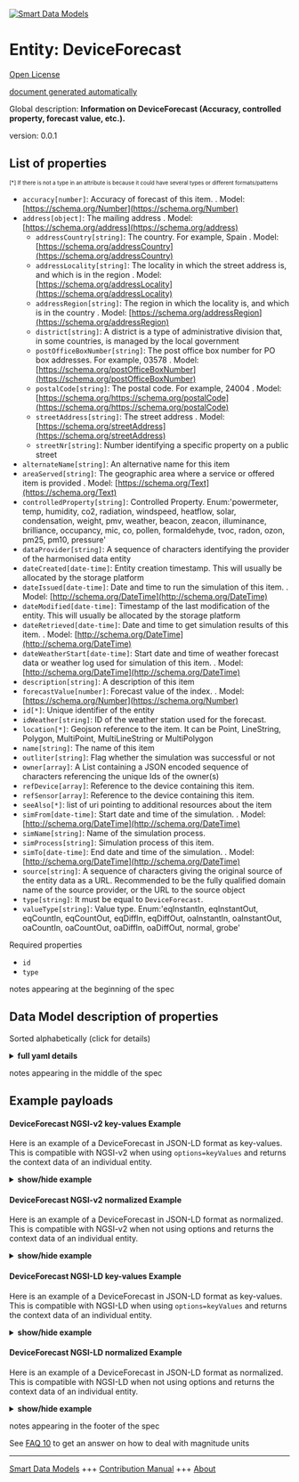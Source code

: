 <!-- 10-Header -->  
[![Smart Data Models](https://smartdatamodels.org/wp-content/uploads/2022/01/SmartDataModels_logo.png "Logo")](https://smartdatamodels.org)  
Entity: DeviceForecast  
======================<!-- /10-Header -->  
<!-- 15-License -->  
[Open License](https://github.com/smart-data-models//dataModel.ZEB/blob/master/DeviceForecast/LICENSE.md)  
[document generated automatically](https://docs.google.com/presentation/d/e/2PACX-1vTs-Ng5dIAwkg91oTTUdt8ua7woBXhPnwavZ0FxgR8BsAI_Ek3C5q97Nd94HS8KhP-r_quD4H0fgyt3/pub?start=false&loop=false&delayms=3000#slide=id.gb715ace035_0_60)  
<!-- /15-License -->  
<!-- 20-Description -->  
Global description: **Information on DeviceForecast (Accuracy, controlled property, forecast value, etc.).**  
version: 0.0.1  
<!-- /20-Description -->  
<!-- 30-PropertiesList -->  

## List of properties  

<sup><sub>[*] If there is not a type in an attribute is because it could have several types or different formats/patterns</sub></sup>  
- `accuracy[number]`: Accuracy of forecast of this item.  . Model: [https://schema.org/Number](https://schema.org/Number)- `address[object]`: The mailing address  . Model: [https://schema.org/address](https://schema.org/address)	- `addressCountry[string]`: The country. For example, Spain  . Model: [https://schema.org/addressCountry](https://schema.org/addressCountry)  
	- `addressLocality[string]`: The locality in which the street address is, and which is in the region  . Model: [https://schema.org/addressLocality](https://schema.org/addressLocality)  
	- `addressRegion[string]`: The region in which the locality is, and which is in the country  . Model: [https://schema.org/addressRegion](https://schema.org/addressRegion)  
	- `district[string]`: A district is a type of administrative division that, in some countries, is managed by the local government    
	- `postOfficeBoxNumber[string]`: The post office box number for PO box addresses. For example, 03578  . Model: [https://schema.org/postOfficeBoxNumber](https://schema.org/postOfficeBoxNumber)  
	- `postalCode[string]`: The postal code. For example, 24004  . Model: [https://schema.org/https://schema.org/postalCode](https://schema.org/https://schema.org/postalCode)  
	- `streetAddress[string]`: The street address  . Model: [https://schema.org/streetAddress](https://schema.org/streetAddress)  
	- `streetNr[string]`: Number identifying a specific property on a public street    
- `alternateName[string]`: An alternative name for this item  - `areaServed[string]`: The geographic area where a service or offered item is provided  . Model: [https://schema.org/Text](https://schema.org/Text)- `controlledProperty[string]`: Controlled Property. Enum:'powermeter, temp, humidity, co2, radiation, windspeed, heatflow, solar, condensation, weight, pmv, weather, beacon, zeacon, illuminance, brilliance, occupancy, mic, co, pollen, formaldehyde, tvoc, radon, ozon, pm25, pm10, pressure'  - `dataProvider[string]`: A sequence of characters identifying the provider of the harmonised data entity  - `dateCreated[date-time]`: Entity creation timestamp. This will usually be allocated by the storage platform  - `dateIssued[date-time]`: Date and time to run the simulation of this item.  . Model: [http://schema.org/DateTime](http://schema.org/DateTime)- `dateModified[date-time]`: Timestamp of the last modification of the entity. This will usually be allocated by the storage platform  - `dateRetrieved[date-time]`: Date and time to get simulation results of this item.  . Model: [http://schema.org/DateTime](http://schema.org/DateTime)- `dateWeatherStart[date-time]`: Start date and time of weather forecast data or weather log used for simulation of this item.  . Model: [http://schema.org/DateTime](http://schema.org/DateTime)- `description[string]`: A description of this item  - `forecastValue[number]`: Forecast value of the index.  . Model: [https://schema.org/Number](https://schema.org/Number)- `id[*]`: Unique identifier of the entity  - `idWeather[string]`: ID of the weather station used for the forecast.  - `location[*]`: Geojson reference to the item. It can be Point, LineString, Polygon, MultiPoint, MultiLineString or MultiPolygon  - `name[string]`: The name of this item  - `outliter[string]`: Flag whether the simulation was successful or not  - `owner[array]`: A List containing a JSON encoded sequence of characters referencing the unique Ids of the owner(s)  - `refDevice[array]`: Reference to the device containing this item.  - `refSensor[array]`: Reference to the device containing this item.  - `seeAlso[*]`: list of uri pointing to additional resources about the item  - `simFrom[date-time]`: Start date and time of the simulation.  . Model: [http://schema.org/DateTime](http://schema.org/DateTime)- `simName[string]`: Name of the simulation process.  - `simProcess[string]`: Simulation process of this item.  - `simTo[date-time]`: End date and time of the simulation.  . Model: [http://schema.org/DateTime](http://schema.org/DateTime)- `source[string]`: A sequence of characters giving the original source of the entity data as a URL. Recommended to be the fully qualified domain name of the source provider, or the URL to the source object  - `type[string]`: It must be equal to `DeviceForecast`.  - `valueType[string]`: Value type. Enum:'eqInstantIn, eqInstantOut, eqCountIn, eqCountOut, eqDiffIn, eqDiffOut, oaInstantIn, oaInstantOut, oaCountIn, oaCountOut, oaDiffIn, oaDiffOut, normal, grobe'  <!-- /30-PropertiesList -->  
<!-- 35-RequiredProperties -->  
Required properties  
- `id`  - `type`  <!-- /35-RequiredProperties -->  
<!-- 40-NotesYaml -->  
notes appearing at the beginning of the spec  
<!-- /40-NotesYaml -->  
<!-- 50-DataModelHeader -->  
## Data Model description of properties  
Sorted alphabetically (click for details)  
<!-- /50-DataModelHeader -->  
<!-- 60-ModelYaml -->  
<details><summary><strong>full yaml details</strong></summary>    
```yaml  
DeviceForecast:    
  description: Information on DeviceForecast (Accuracy, controlled property, forecast value, etc.).    
  properties:    
    accuracy:    
      description: Accuracy of forecast of this item.    
      minimum: 0    
      type: number    
      x-ngsi:    
        model: https://schema.org/Number    
        type: Property    
    address:    
      description: The mailing address    
      properties:    
        addressCountry:    
          description: The country. For example, Spain    
          type: string    
          x-ngsi:    
            model: https://schema.org/addressCountry    
            type: Property    
        addressLocality:    
          description: The locality in which the street address is, and which is in the region    
          type: string    
          x-ngsi:    
            model: https://schema.org/addressLocality    
            type: Property    
        addressRegion:    
          description: The region in which the locality is, and which is in the country    
          type: string    
          x-ngsi:    
            model: https://schema.org/addressRegion    
            type: Property    
        district:    
          description: A district is a type of administrative division that, in some countries, is managed by the local government    
          type: string    
          x-ngsi:    
            type: Property    
        postOfficeBoxNumber:    
          description: The post office box number for PO box addresses. For example, 03578    
          type: string    
          x-ngsi:    
            model: https://schema.org/postOfficeBoxNumber    
            type: Property    
        postalCode:    
          description: The postal code. For example, 24004    
          type: string    
          x-ngsi:    
            model: https://schema.org/https://schema.org/postalCode    
            type: Property    
        streetAddress:    
          description: The street address    
          type: string    
          x-ngsi:    
            model: https://schema.org/streetAddress    
            type: Property    
        streetNr:    
          description: Number identifying a specific property on a public street    
          type: string    
          x-ngsi:    
            type: Property    
      type: object    
      x-ngsi:    
        model: https://schema.org/address    
        type: Property    
    alternateName:    
      description: An alternative name for this item    
      type: string    
      x-ngsi:    
        type: Property    
    areaServed:    
      description: The geographic area where a service or offered item is provided    
      type: string    
      x-ngsi:    
        model: https://schema.org/Text    
        type: Property    
    controlledProperty:    
      description: Controlled Property. Enum:'powermeter, temp, humidity, co2, radiation, windspeed, heatflow, solar, condensation, weight, pmv, weather, beacon, zeacon, illuminance, brilliance, occupancy, mic, co, pollen, formaldehyde, tvoc, radon, ozon, pm25, pm10, pressure'    
      enum:    
        - powermeter    
        - temp    
        - humidity    
        - co2    
        - radiation    
        - windspeed    
        - heatflow    
        - solar    
        - condensation    
        - weight    
        - illuminance    
        - brilliance    
        - occupancy    
        - mic    
        - co    
        - pollen    
        - formaldehyde    
        - tvoc    
        - radon    
        - ozon    
        - pm25    
        - pm10    
        - pressure    
      type: string    
      x-ngsi:    
        type: Property    
    dataProvider:    
      description: A sequence of characters identifying the provider of the harmonised data entity    
      type: string    
      x-ngsi:    
        type: Property    
    dateCreated:    
      description: Entity creation timestamp. This will usually be allocated by the storage platform    
      format: date-time    
      type: string    
      x-ngsi:    
        type: Property    
    dateIssued:    
      description: Date and time to run the simulation of this item.    
      format: date-time    
      type: string    
      x-ngsi:    
        model: http://schema.org/DateTime    
        type: Property    
    dateModified:    
      description: Timestamp of the last modification of the entity. This will usually be allocated by the storage platform    
      format: date-time    
      type: string    
      x-ngsi:    
        type: Property    
    dateRetrieved:    
      description: Date and time to get simulation results of this item.    
      format: date-time    
      type: string    
      x-ngsi:    
        model: http://schema.org/DateTime    
        type: Property    
    dateWeatherStart:    
      description: Start date and time of weather forecast data or weather log used for simulation of this item.    
      format: date-time    
      type: string    
      x-ngsi:    
        model: http://schema.org/DateTime    
        type: Property    
    description:    
      description: A description of this item    
      type: string    
      x-ngsi:    
        type: Property    
    forecastValue:    
      description: Forecast value of the index.    
      type: number    
      x-ngsi:    
        model: https://schema.org/Number    
        type: Property    
    id:    
      anyOf:    
        - description: Identifier format of any NGSI entity    
          maxLength: 256    
          minLength: 1    
          pattern: ^[\w\-\.\{\}\$\+\*\[\]`|~^@!,:\\]+$    
          type: string    
          x-ngsi:    
            type: Property    
        - description: Identifier format of any NGSI entity    
          format: uri    
          type: string    
          x-ngsi:    
            type: Property    
      description: Unique identifier of the entity    
      x-ngsi:    
        type: Relationship    
    idWeather:    
      description: ID of the weather station used for the forecast.    
      type: string    
      x-ngsi:    
        type: Property    
    location:    
      description: Geojson reference to the item. It can be Point, LineString, Polygon, MultiPoint, MultiLineString or MultiPolygon    
      oneOf:    
        - description: Geojson reference to the item. Point    
          properties:    
            bbox:    
              description: BBox of the  Point    
              items:    
                type: number    
              minItems: 4    
              type: array    
              x-ngsi:    
                type: Property    
            coordinates:    
              description: Coordinates of the Point    
              items:    
                type: number    
              minItems: 2    
              type: array    
              x-ngsi:    
                type: Property    
            type:    
              enum:    
                - Point    
              type: string    
          required:    
            - type    
            - coordinates    
          title: GeoJSON Point    
          type: object    
          x-ngsi:    
            type: GeoProperty    
        - description: Geojson reference to the item. LineString    
          properties:    
            bbox:    
              description: BBox coordinates of the LineString    
              items:    
                type: number    
              minItems: 4    
              type: array    
              x-ngsi:    
                type: Property    
            coordinates:    
              description: Coordinates of the LineString    
              items:    
                items:    
                  type: number    
                minItems: 2    
                type: array    
              minItems: 2    
              type: array    
              x-ngsi:    
                type: Property    
            type:    
              enum:    
                - LineString    
              type: string    
          required:    
            - type    
            - coordinates    
          title: GeoJSON LineString    
          type: object    
          x-ngsi:    
            type: GeoProperty    
        - description: Geojson reference to the item. Polygon    
          properties:    
            bbox:    
              description: BBox coordinates of the Polygon    
              items:    
                type: number    
              minItems: 4    
              type: array    
              x-ngsi:    
                type: Property    
            coordinates:    
              description: Coordinates of the Polygon    
              items:    
                items:    
                  items:    
                    type: number    
                  minItems: 2    
                  type: array    
                minItems: 4    
                type: array    
              type: array    
              x-ngsi:    
                type: Property    
            type:    
              enum:    
                - Polygon    
              type: string    
          required:    
            - type    
            - coordinates    
          title: GeoJSON Polygon    
          type: object    
          x-ngsi:    
            type: GeoProperty    
        - description: Geojson reference to the item. MultiPoint    
          properties:    
            bbox:    
              description: BBox coordinates of the LineString    
              items:    
                type: number    
              minItems: 4    
              type: array    
              x-ngsi:    
                type: Property    
            coordinates:    
              description: Coordinates of the MulitPoint    
              items:    
                items:    
                  type: number    
                minItems: 2    
                type: array    
              type: array    
              x-ngsi:    
                type: Property    
            type:    
              enum:    
                - MultiPoint    
              type: string    
          required:    
            - type    
            - coordinates    
          title: GeoJSON MultiPoint    
          type: object    
          x-ngsi:    
            type: GeoProperty    
        - description: Geojson reference to the item. MultiLineString    
          properties:    
            bbox:    
              description: BBox coordinates of the LineString    
              items:    
                type: number    
              minItems: 4    
              type: array    
              x-ngsi:    
                type: Property    
            coordinates:    
              description: Coordinates of the MultiLineString    
              items:    
                items:    
                  items:    
                    type: number    
                  minItems: 2    
                  type: array    
                minItems: 2    
                type: array    
              type: array    
              x-ngsi:    
                type: Property    
            type:    
              enum:    
                - MultiLineString    
              type: string    
          required:    
            - type    
            - coordinates    
          title: GeoJSON MultiLineString    
          type: object    
          x-ngsi:    
            type: GeoProperty    
        - description: Geojson reference to the item. MultiLineString    
          properties:    
            bbox:    
              items:    
                type: number    
              minItems: 4    
              type: array    
            coordinates:    
              description: Coordinates of the MultiPolygon    
              items:    
                items:    
                  items:    
                    items:    
                      type: number    
                    minItems: 2    
                    type: array    
                  minItems: 4    
                  type: array    
                type: array    
              type: array    
              x-ngsi:    
                type: Property    
            type:    
              enum:    
                - MultiPolygon    
              type: string    
          required:    
            - type    
            - coordinates    
          title: GeoJSON MultiPolygon    
          type: object    
          x-ngsi:    
            type: GeoProperty    
      x-ngsi:    
        type: GeoProperty    
    name:    
      description: The name of this item    
      type: string    
      x-ngsi:    
        type: Property    
    outliter:    
      description: Flag whether the simulation was successful or not    
      type: string    
      x-ngsi:    
        type: Property    
    owner:    
      description: A List containing a JSON encoded sequence of characters referencing the unique Ids of the owner(s)    
      items:    
        anyOf:    
          - description: Identifier format of any NGSI entity    
            maxLength: 256    
            minLength: 1    
            pattern: ^[\w\-\.\{\}\$\+\*\[\]`|~^@!,:\\]+$    
            type: string    
            x-ngsi:    
              type: Property    
          - description: Identifier format of any NGSI entity    
            format: uri    
            type: string    
            x-ngsi:    
              type: Property    
        description: Unique identifier of the entity    
        x-ngsi:    
          type: Relationship    
      type: array    
      x-ngsi:    
        type: Property    
    refDevice:    
      description: Reference to the device containing this item.    
      items:    
        description: Reference to the device containing this item.    
        minItems: 1    
        type: string    
        uniqueItems: yes    
        x-ngsi:    
          type: Relationship    
      type: array    
      x-ngsi:    
        type: Relationship    
    refSensor:    
      description: Reference to the device containing this item.    
      items:    
        description: Reference to the device containing this item.    
        minItems: 1    
        type: string    
        uniqueItems: yes    
        x-ngsi:    
          type: Relationship    
      type: array    
      x-ngsi:    
        type: Relationship    
    seeAlso:    
      description: list of uri pointing to additional resources about the item    
      oneOf:    
        - items:    
            format: uri    
            type: string    
          minItems: 1    
          type: array    
        - format: uri    
          type: string    
      x-ngsi:    
        type: Property    
    simFrom:    
      description: Start date and time of the simulation.    
      format: date-time    
      type: string    
      x-ngsi:    
        model: http://schema.org/DateTime    
        type: Property    
    simName:    
      description: Name of the simulation process.    
      type: string    
      x-ngsi:    
        type: Property    
    simProcess:    
      description: Simulation process of this item.    
      type: string    
      x-ngsi:    
        type: Property    
    simTo:    
      description: End date and time of the simulation.    
      format: date-time    
      type: string    
      x-ngsi:    
        model: http://schema.org/DateTime    
        type: Property    
    source:    
      description: A sequence of characters giving the original source of the entity data as a URL. Recommended to be the fully qualified domain name of the source provider, or the URL to the source object    
      type: string    
      x-ngsi:    
        type: Property    
    type:    
      description: It must be equal to `DeviceForecast`.    
      enum:    
        - DeviceForecast    
      type: string    
      x-ngsi:    
        type: Property    
    valueType:    
      description: Value type. Enum:'eqInstantIn, eqInstantOut, eqCountIn, eqCountOut, eqDiffIn, eqDiffOut, oaInstantIn, oaInstantOut, oaCountIn, oaCountOut, oaDiffIn, oaDiffOut, normal, grobe'    
      enum:    
        - eqInstantIn    
        - eqInstantOut    
        - eqCountIn    
        - eqCountOut    
        - eqDiffIn    
        - eqDiffOut    
        - oaInstantIn    
        - oaInstantOut    
        - oaCountIn    
        - oaCountOut    
        - oaDiffIn    
        - oaDiffOut    
        - normal    
        - grobe    
      type: string    
      x-ngsi:    
        type: Property    
  required:    
    - id    
    - type    
  type: object    
  x-derived-from: ''    
  x-disclaimer: Redistribution and use in source and binary forms, with or without modification, are permitted  provided that the license conditions are met. Copyleft (c) 2025 Contributors to Smart Data Models Program    
  x-license-url: https://github.com/smart-data-models/dataModel.ZEB/blob/master/DeviceForecast/LICENSE.md    
  x-model-schema: https://smart-data-models.github.io/dataModel.ZEB/DeviceForecast/schema.json    
  x-model-tags: Smart Building    
  x-version: 0.0.1    
```  
</details>    
<!-- /60-ModelYaml -->  
<!-- 70-MiddleNotes -->  
notes appearing in the middle of the spec  
<!-- /70-MiddleNotes -->  
<!-- 80-Examples -->  
## Example payloads    
#### DeviceForecast NGSI-v2 key-values Example    
Here is an example of a DeviceForecast in JSON-LD format as key-values. This is compatible with NGSI-v2 when  using `options=keyValues` and returns the context data of an individual entity.  
<details><summary><strong>show/hide example</strong></summary>    
```json  
{  
  "id": "urn:ngsi-ld:DeviceForecast:FSA0000000001",  
  "type": "DeviceForecast",  
  "controlledProperty": "temp",  
  "dateIssued": "2020-07-20T17:17:00.621Z",  
  "dateRetrieved": "2020-07-20T17:18:00.621Z",  
  "forecastValue": 21.96636298861935,  
  "outliter": "true",  
  "refDevice": [  
    "urn:ngsi-ld:Device:FSA0000000001"  
  ],  
  "valueType": "normal"  
}  
```  
</details>  
#### DeviceForecast NGSI-v2 normalized Example    
Here is an example of a DeviceForecast in JSON-LD format as normalized. This is compatible with NGSI-v2 when not using options and returns the context data of an individual entity.  
<details><summary><strong>show/hide example</strong></summary>    
```json  
{  
  "id": "urn:ngsi-ld:DeviceForecast:FSA0000000001",  
  "type": "DeviceForecast",  
  "controlledProperty": {  
    "type": "Text",  
    "value": "temp"  
  },  
  "dateIssued": {  
    "type": "DateTime",  
    "value": "2020-07-20T17:17:00.621Z"  
  },  
  "dateRetrieved": {  
    "type": "DateTime",  
    "value": "2020-07-20T17:18:00.621Z"  
  },  
  "forecastValue": {  
    "type": "Number",  
    "value": 21.96636298861935  
  },  
  "outliter": {  
    "type": "Text",  
    "value": "true"  
  },  
  "refDevice": {  
    "type": "URI",  
    "value": "urn:ngsi-ld:Device:FSA0000000001"  
  },  
  "valueType": {  
    "type": "Text",  
    "value": "normal"  
  }  
}  
```  
</details>  
#### DeviceForecast NGSI-LD key-values Example    
Here is an example of a DeviceForecast in JSON-LD format as key-values. This is compatible with NGSI-LD when  using `options=keyValues` and returns the context data of an individual entity.  
<details><summary><strong>show/hide example</strong></summary>    
```json  
{  
  "@context": [  
    "https://smart-data-models.github.io/dataModel.ZEB/context.jsonld"  
  ],  
  "id": "urn:ngsi-ld:DeviceForecast:FSA0000000001",  
  "type": "DeviceForecast",  
  "controlledProperty": "temp",  
  "dateIssued": "2020-07-20T17:17:00.621Z",  
  "dateRetrieved": "2020-07-20T17:18:00.621Z",  
  "forecastValue": 21.96636298861935,  
  "outliter": "true",  
  "refDevice": [  
    "urn:ngsi-ld:Device:FSA0000000001"  
  ],  
  "valueType": "normal"  
}  
```  
</details>  
#### DeviceForecast NGSI-LD normalized Example    
Here is an example of a DeviceForecast in JSON-LD format as normalized. This is compatible with NGSI-LD when not using options and returns the context data of an individual entity.  
<details><summary><strong>show/hide example</strong></summary>    
```json  
{  
  "id": "urn:ngsi-ld:DeviceForecast:FSA0000000001",  
  "type": "DeviceForecast",  
  "controlledProperty": {  
    "type": "Property",  
    "value": "temp"  
  },  
  "dateIssued": {  
    "type": "Property",  
    "value": {  
      "@type": "string",  
      "@value": "2020-07-20T17:17:00.621Z"  
    }  
  },  
  "dateRetrieved": {  
    "type": "Property",  
    "value": {  
      "@type": "string",  
      "@value": "2020-07-20T17:18:00.621Z"  
    }  
  },  
  "forecastValue": {  
    "type": "Property",  
    "value": 21.96636298861935  
  },  
  "outliter": {  
    "type": "Property",  
    "value": "true"  
  },  
  "refDevice": {  
    "type": "Relationship",  
    "object": "urn:ngsi-ld:Device:FSA0000000001"  
  },  
  "valueType": {  
    "type": "Property",  
    "value": "normal"  
  },  
  "@context": [  
    "https://smart-data-models.github.io/dataModel.ZEB/context.jsonld"  
  ]  
}  
```  
</details><!-- /80-Examples -->  
<!-- 90-FooterNotes -->  
notes appearing in the footer of the spec  
<!-- /90-FooterNotes -->  
<!-- 95-Units -->  
See [FAQ 10](https://smartdatamodels.org/index.php/faqs/) to get an answer on how to deal with magnitude units  
<!-- /95-Units -->  
<!-- 97-LastFooter -->  
---  
[Smart Data Models](https://smartdatamodels.org) +++ [Contribution Manual](https://bit.ly/contribution_manual) +++ [About](https://bit.ly/Introduction_SDM)<!-- /97-LastFooter -->  
